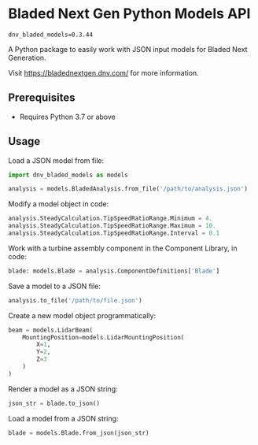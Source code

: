 # Bladed Next Gen Python Models API

`dnv_bladed_models=0.3.44`

A Python package to easily work with JSON input models for Bladed Next Generation.

Visit <https://bladednextgen.dnv.com/> for more information.

## Prerequisites

 - Requires Python 3.7 or above
 
## Usage

Load a JSON model from file:

```python
import dnv_bladed_models as models

analysis = models.BladedAnalysis.from_file('/path/to/analysis.json')
```

Modify a model object in code:

```python
analysis.SteadyCalculation.TipSpeedRatioRange.Minimum = 4.
analysis.SteadyCalculation.TipSpeedRatioRange.Maximum = 10.
analysis.SteadyCalculation.TipSpeedRatioRange.Interval = 0.1
```

Work with a turbine assembly component in the Component Library, in code:

```python
blade: models.Blade = analysis.ComponentDefinitions['Blade']
```

Save a model to a JSON file:

```python
analysis.to_file('/path/to/file.json')
```

Create a new model object programmatically:

```python
beam = models.LidarBeam(
    MountingPosition=models.LidarMountingPosition(
        X=1,
        Y=2,
        Z=3
    )
)
```

Render a model as a JSON string:

```python
json_str = blade.to_json()
```

Load a model from a JSON string:

```python
blade = models.Blade.from_json(json_str)
```

